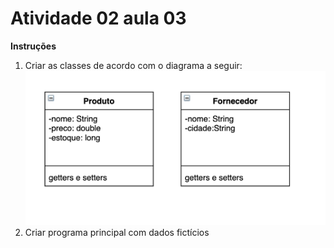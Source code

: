 # Atividade 02 aula 03

**Instruções**

1. Criar as classes de acordo com o diagrama a seguir:
![](../images/produto-fornecedor.png)
2. Criar programa principal com dados fictícios